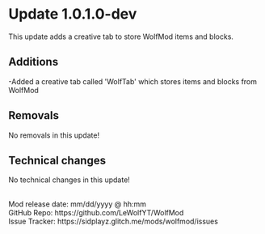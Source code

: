 # Update 1.0.1.0-dev

This update adds a creative tab to store WolfMod items and blocks.

## Additions
-Added a creative tab called 'WolfTab' which stores items and blocks from WolfMod

## Removals
No removals in this update!

## Technical changes
No technical changes in this update!

<br>
Mod release date: mm/dd/yyyy @ hh:mm<br>
GitHub Repo: https://github.com/LeWolfYT/WolfMod<br>
Issue Tracker: https://sidplayz.glitch.me/mods/wolfmod/issues